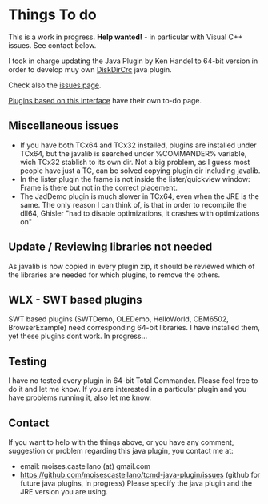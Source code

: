 
Things To do
============
This is a work in progress. **Help wanted!** - in particular with Visual C++ issues. See contact below.

I took in charge updating the Java Plugin by Ken Handel to 64-bit version in order to develop muy own [DiskDirCrc](https://github.com/moisescastellano/diskdircrc-tcplugin) java plugin.

Check also the [issues page](https://github.com/moisescastellano/tcmd-java-plugin/issues).

[Plugins based on this interface](https://github.com/moisescastellano/tcmd-java-plugin/blob/main/examples_64bit.md) have their own to-do page.

Miscellaneous issues
---------
- If you have both TCx64 and TCx32 installed, plugins are installed under TCx64, but the javalib is searched under %COMMANDER% variable, wich TCx32 stablish to its own dir. Not a big problem, as I guess most people have just a TC, can be solved copying plugin dir including javalib.
- In the lister plugin the frame is not inside the lister/quickview window: Frame is there but not in the correct placement.
- The JadDemo plugin is much slower in TCx64, even when the JRE is the same. The only reason I can think of, is that in order to recompile the dll64, Ghisler "had to disable optimizations, it crashes with optimizations on"

Update / Reviewing libraries not needed
------------------------------------
As javalib is now copied in every plugin zip, it should be reviewed which of the libraries are needed for which plugins, to remove the others.


WLX - SWT based plugins
---------
SWT based plugins (SWTDemo, OLEDemo, HelloWorld, CBM6502, BrowserExample) need corresponding 64-bit libraries. I have installed them, yet these plugins dont work. In progress...


Testing
---------
I have no tested every plugin in 64-bit Total Commander. 
Please feel free to do it and let me know.
If you are interested in a particular plugin and you have problems running it, also let me know.


Contact
---------
If you want to help with the things above, or you have any comment, suggestion or problem regarding this java plugin,
you contact me at:
 - email: moises.castellano (at) gmail.com
 - https://github.com/moisescastellano/tcmd-java-plugin/issues  (github for future java plugins, in progress)
Please specify the java plugin and the JRE version you are using.

